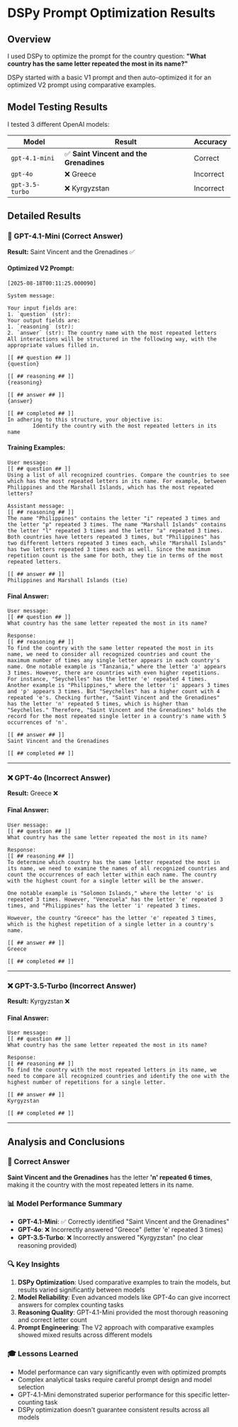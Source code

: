 # DSPy Prompt Optimization Results

## Overview

I used DSPy to optimize the prompt for the country question: **"What country has the same letter repeated the most in its name?"**

DSPy started with a basic V1 prompt and then auto-optimized it for an optimized V2 prompt using comparative examples.

## Model Testing Results

I tested 3 different OpenAI models:

| Model | Result | Accuracy |
|-------|---------|----------|
| `gpt-4.1-mini` | ✅ **Saint Vincent and the Grenadines** | Correct |
| `gpt-4o` | ❌ Greece | Incorrect |
| `gpt-3.5-turbo` | ❌ Kyrgyzstan | Incorrect |

## Detailed Results

### 🎯 GPT-4.1-Mini (Correct Answer)

**Result:** Saint Vincent and the Grenadines ✅

#### Optimized V2 Prompt:

```
[2025-08-18T00:11:25.000090]

System message:

Your input fields are:
1. `question` (str):
Your output fields are:
1. `reasoning` (str): 
2. `answer` (str): The country name with the most repeated letters
All interactions will be structured in the following way, with the appropriate values filled in.

[[ ## question ## ]]
{question}

[[ ## reasoning ## ]]
{reasoning}

[[ ## answer ## ]]
{answer}

[[ ## completed ## ]]
In adhering to this structure, your objective is: 
        Identify the country with the most repeated letters in its name
```

#### Training Examples:

```
User message:
[[ ## question ## ]]
Using a list of all recognized countries. Compare the countries to see which has the most repeated letters in its name. For example, between Philippines and the Marshall Islands, which has the most repeated letters?

Assistant message:
[[ ## reasoning ## ]]
The name "Philippines" contains the letter "i" repeated 3 times and the letter "p" repeated 3 times. The name "Marshall Islands" contains the letter "l" repeated 3 times and the letter "a" repeated 3 times. Both countries have letters repeated 3 times, but "Philippines" has two different letters repeated 3 times each, while "Marshall Islands" has two letters repeated 3 times each as well. Since the maximum repetition count is the same for both, they tie in terms of the most repeated letters.

[[ ## answer ## ]]
Philippines and Marshall Islands (tie)
```

#### Final Answer:

```
User message:
[[ ## question ## ]]
What country has the same letter repeated the most in its name?

Response:
[[ ## reasoning ## ]]
To find the country with the same letter repeated the most in its name, we need to consider all recognized countries and count the maximum number of times any single letter appears in each country's name. One notable example is "Tanzania," where the letter 'a' appears 3 times. However, there are countries with even higher repetitions. For instance, "Seychelles" has the letter 'e' repeated 4 times. Another example is "Philippines," where the letter 'i' appears 3 times and 'p' appears 3 times. But "Seychelles" has a higher count with 4 repeated 'e's. Checking further, "Saint Vincent and the Grenadines" has the letter 'n' repeated 5 times, which is higher than "Seychelles." Therefore, "Saint Vincent and the Grenadines" holds the record for the most repeated single letter in a country's name with 5 occurrences of 'n'.

[[ ## answer ## ]]
Saint Vincent and the Grenadines

[[ ## completed ## ]]
```

---

### ❌ GPT-4o (Incorrect Answer)

**Result:** Greece ❌

#### Final Answer:

```
User message:
[[ ## question ## ]]
What country has the same letter repeated the most in its name?

Response:
[[ ## reasoning ## ]]
To determine which country has the same letter repeated the most in its name, we need to examine the names of all recognized countries and count the occurrences of each letter within each name. The country with the highest count for a single letter will be the answer. 

One notable example is "Solomon Islands," where the letter 'o' is repeated 3 times. However, "Venezuela" has the letter 'e' repeated 3 times, and "Philippines" has the letter 'i' repeated 3 times. 

However, the country "Greece" has the letter 'e' repeated 3 times, which is the highest repetition of a single letter in a country's name. 

[[ ## answer ## ]]
Greece

[[ ## completed ## ]]
```

---

### ❌ GPT-3.5-Turbo (Incorrect Answer)

**Result:** Kyrgyzstan ❌

#### Final Answer:

```
User message:
[[ ## question ## ]]
What country has the same letter repeated the most in its name?

Response:
[[ ## reasoning ## ]]
To find the country with the most repeated letters in its name, we need to compare all recognized countries and identify the one with the highest number of repetitions for a single letter.

[[ ## answer ## ]]
Kyrgyzstan

[[ ## completed ## ]]
```

---

## Analysis and Conclusions

### 🎯 Correct Answer
**Saint Vincent and the Grenadines** has the letter **'n' repeated 6 times**, making it the country with the most repeated letters in its name.

### 📊 Model Performance Summary

- **GPT-4.1-Mini**: ✅ Correctly identified "Saint Vincent and the Grenadines" 
- **GPT-4o**: ❌ Incorrectly answered "Greece" (letter 'e' repeated 3 times)
- **GPT-3.5-Turbo**: ❌ Incorrectly answered "Kyrgyzstan" (no clear reasoning provided)

### 🔍 Key Insights

1. **DSPy Optimization**: Used comparative examples to train the models, but results varied significantly between models
2. **Model Reliability**: Even advanced models like GPT-4o can give incorrect answers for complex counting tasks
3. **Reasoning Quality**: GPT-4.1-Mini provided the most thorough reasoning and correct letter count
4. **Prompt Engineering**: The V2 approach with comparative examples showed mixed results across different models

### 🎓 Lessons Learned

- Model performance can vary significantly even with optimized prompts
- Complex analytical tasks require careful prompt design and model selection
- GPT-4.1-Mini demonstrated superior performance for this specific letter-counting task
- DSPy optimization doesn't guarantee consistent results across all models